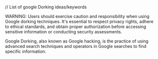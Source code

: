 // List of google Dorking ideas/keywords

WARNING: Users should exercise caution and responsibility when using Google dorking techniques. It's essential to respect privacy rights, adhere to ethical standards, and obtain proper authorization before accessing sensitive information or conducting security assessments.

Google Dorking, also known as Google hacking, is the practice of using advanced search techniques and operators in Google searches to find specific information.

